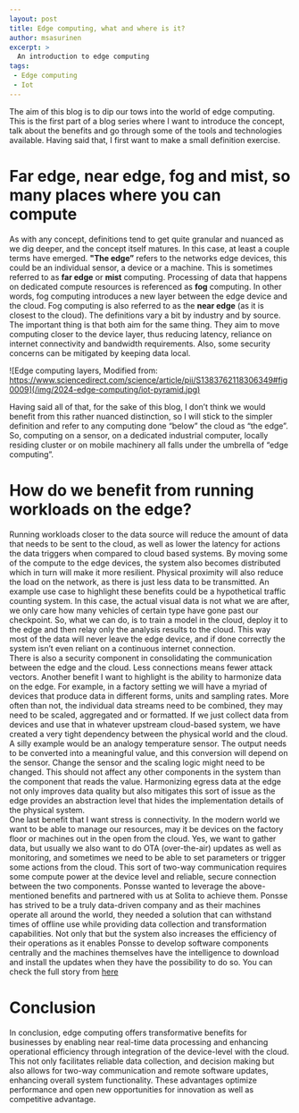 ```yaml
---
layout: post
title: Edge computing, what and where is it?
author: msasurinen
excerpt: >
  An introduction to edge computing
tags:
 - Edge computing
 - Iot
---
```


The aim of this blog is to dip our tows into the world of edge computing.  This is the first part of a blog series where I want to introduce the concept, talk about the benefits and go through some of the tools and technologies available. 
Having said that, I first want to make a small definition exercise.

# Far edge, near edge, fog and mist, so many places where you can compute

As with any concept, definitions tend to get quite granular and nuanced as we dig deeper, and the concept itself matures. In this case, at least a couple terms have emerged. **"The edge”** refers to the networks edge devices, this could be an individual sensor, a device or a machine. This is sometimes referred to as **far edge** or **mist** computing.
Processing of data that happens on dedicated compute resources is referenced as **fog** computing. In other words, fog computing introduces a new layer between the edge device and the cloud. Fog computing is also referred to as the **near edge** (as it is closest to the cloud). 
The definitions vary a bit by industry and by source. 
The important thing is that both aim for the same thing. They aim to move computing closer to the device layer, thus reducing latency, reliance on internet connectivity and bandwidth requirements. Also, some security concerns can be mitigated by keeping data local.

![Edge computing layers, Modified from: https://www.sciencedirect.com/science/article/pii/S1383762118306349#fig0009](/img/2024-edge-computing/iot-pyramid.jpg)

Having said all of that, for the sake of this blog, I don’t think we would benefit from this rather nuanced distinction, so I will stick to the simpler definition and refer to any computing done “below” the cloud as “the edge”. So, computing on a sensor, on a dedicated industrial computer, locally residing cluster or on mobile machinery all falls under the umbrella of “edge computing”.

# How do we benefit from running workloads on the edge? 

Running workloads closer to the data source will reduce the amount of data that needs to be sent to the cloud, as well as lower the latency for actions the data triggers when compared to cloud based systems. By moving some of the compute to the edge devices, the system also becomes distributed which in turn will make it more resilient. Physical proximity will also reduce the load on the network, as there is just less data to be transmitted.
An example use case to highlight these benefits could be a hypothetical traffic counting system. In this case, the actual visual data is not what we are after, we only care how many vehicles of certain type have gone past our checkpoint. So, what we can do, is to train a model in the cloud, deploy it to the edge and then relay only the analysis results to the cloud. This way most of the data will never leave the edge device, and if done correctly the system isn’t even reliant on a continuous internet connection.  
There is also a security component in consolidating the communication between the edge and the cloud. Less connections means fewer attack vectors. 
Another benefit I want to highlight is the ability to harmonize data on the edge. For example, in a factory setting we will have a myriad of devices that produce data in different forms, units and sampling rates. More often than not, the individual data streams need to be combined, they may need to be scaled, aggregated and or formatted.  If we just collect data from devices and use that in whatever upstream cloud-based system, we have created a very tight dependency between the physical world and the cloud. A silly example would be an analogy temperature sensor. The output needs to be converted into a meaningful value, and this conversion will depend on the sensor. Change the sensor and the scaling logic might need to be changed. This should not affect any other components in the system than the component that reads the value. 
Harmonizing egress data at the edge not only improves data quality but also mitigates this sort of issue as the edge provides an abstraction level that hides the implementation details of the physical system.  
One last benefit that I want stress is connectivity. In the modern world we want to be able to manage our resources, may it be devices on the factory floor or machines out in the open from the cloud. Yes, we want to gather data, but usually we also want to do OTA (over-the-air) updates as well as monitoring, and sometimes we need to be able to set parameters or trigger some actions from the cloud. This sort of two-way communication requires some compute power at the device level and reliable, secure connection between the two components.
Ponsse wanted to leverage the above-mentioned benefits and partnered with us at Solita to achieve them. Ponsse has strived to be a truly data-driven company and as their machines operate all around the world, they needed a solution that can withstand times of offline use while providing data collection and transformation capabilities. Not only that but the system also increases the efficiency of their operations as it enables Ponsse to develop software components centrally and the machines themselves have the intelligence to download and install the updates when they have the possibility to do so. You can check the full story from [here](https://www.solita.fi/work/edge-computing-starts-new-era-of-intelligence-in-forest-harvesting/)

# Conclusion
In conclusion, edge computing offers transformative benefits for businesses by enabling near real-time data processing and enhancing operational efficiency through integration of the device-level with the cloud. This not only facilitates reliable data collection, and decision making but also allows for two-way communication and remote software updates, enhancing overall system functionality. These advantages optimize performance and open new opportunities for innovation as well as competitive advantage.
